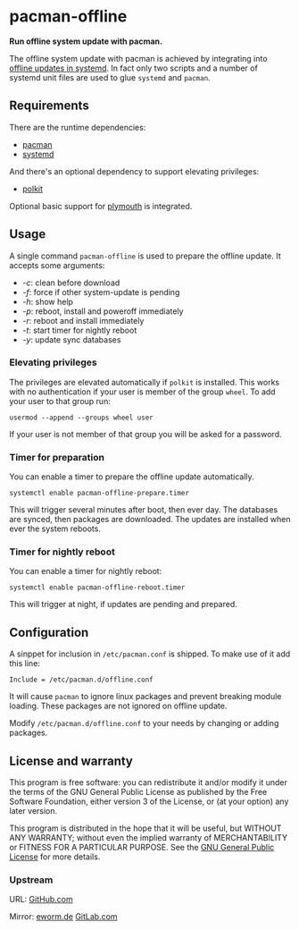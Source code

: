 pacman-offline
==============

**Run offline system update with pacman.**

The offline system update with pacman is achieved by integrating into
[offline updates in systemd](https://www.freedesktop.org/software/systemd/man/systemd.offline-updates.html).
In fact only two scripts and a number of systemd unit files are used to
glue `systemd` and `pacman`.

Requirements
------------

There are the runtime dependencies:

* [pacman](https://archlinux.org/pacman/)
* [systemd](https://www.github.com/systemd/systemd)

And there's an optional dependency to support elevating privileges:

* [polkit](https://github.com/polkit-org/polkit)

Optional basic support for
[plymouth](https://www.freedesktop.org/wiki/Software/Plymouth/) is
integrated.

Usage
-----

A single command `pacman-offline` is used to prepare the offline update.
It accepts some arguments:

* *-c*: clean before download
* *-f*: force if other system-update is pending
* *-h*: show help
* *-p*: reboot, install and poweroff immediately
* *-r*: reboot and install immediately
* *-t*: start timer for nightly reboot
* *-y*: update sync databases

### Elevating privileges

The privileges are elevated automatically if `polkit` is installed. This works
with no authentication if your user is member of the group `wheel`. To add your
user to that group run:

    usermod --append --groups wheel user

If your user is not member of that group you will be asked for a password.

### Timer for preparation

You can enable a timer to prepare the offline update automatically.

    systemctl enable pacman-offline-prepare.timer

This will trigger several minutes after boot, then ever day. The databases
are synced, then packages are downloaded. The updates are installed when
ever the system reboots.

### Timer for nightly reboot

You can enable a timer for nightly reboot:

    systemctl enable pacman-offline-reboot.timer

This will trigger at night, if updates are pending and prepared.

Configuration
-------------

A sinppet for inclusion in `/etc/pacman.conf` is shipped. To make use of
it add this line:

    Include = /etc/pacman.d/offline.conf

It will cause `pacman` to ignore linux packages and prevent breaking module
loading. These packages are not ignored on offline update.

Modify `/etc/pacman.d/offline.conf` to your needs by changing or adding
packages.

License and warranty
--------------------

This program is free software: you can redistribute it and/or modify
it under the terms of the GNU General Public License as published by
the Free Software Foundation, either version 3 of the License, or
(at your option) any later version.

This program is distributed in the hope that it will be useful,
but WITHOUT ANY WARRANTY; without even the implied warranty of
MERCHANTABILITY or FITNESS FOR A PARTICULAR PURPOSE.  See the
[GNU General Public License](COPYING.md) for more details.

### Upstream

URL:
[GitHub.com](https://github.com/eworm-de/pacman-offline#pacman-offline)

Mirror:
[eworm.de](https://git.eworm.de/cgit.cgi/pacman-offline/)
[GitLab.com](https://gitlab.com/eworm-de/pacman-offline#pacman-offline)
